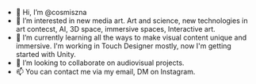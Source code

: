 - 👋 Hi, I’m @cosmiszna
- 👀 I’m interested in new media art. Art and science, new technologies in art contecst, AI, 3D space, immersive spaces, Interactive art.
- 🌱 I’m currently learning all the ways to make visual content unique and immersive. I'm working in Touch Designer mostly, now I'm getting started with Unity. 
- 💞️ I’m looking to collaborate on audiovisual projects. 
- 📫 You can contact me via my email, DM on Instagram. 
<!---
cosmiszna/cosmiszna is a ✨ special ✨ repository because its `README.md` (this file) appears on your GitHub profile.
You can click the Preview link to take a look at your changes.
--->
